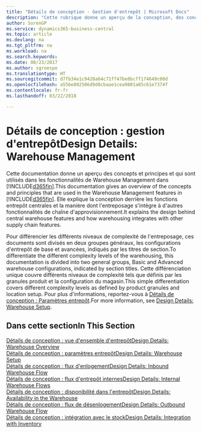 ```yaml
---
title: "Détails de conception - Gestion d'entrepôt | Microsoft Docs"
description: "Cette rubrique donne un aperçu de la conception, des concepts et des principes associés aux fonctionnalités de gestion d'entrepôt dans Business Central."
author: SorenGP
ms.service: dynamics365-business-central
ms.topic: article
ms.devlang: na
ms.tgt_pltfrm: na
ms.workload: na
ms.search.keywords: 
ms.date: 08/23/2017
ms.author: sgroespe
ms.translationtype: HT
ms.sourcegitcommit: d7fb34e1c9428a64c71ff47be8bcff174649c00d
ms.openlocfilehash: a55be802506d9d8cbaae1cea9801a85c61e7374f
ms.contentlocale: fr-fr
ms.lasthandoff: 03/22/2018

---
```

# <a name="design-details-warehouse-management"></a><span data-ttu-id="533d3-103">Détails de conception : gestion d'entrepôt</span><span class="sxs-lookup"><span data-stu-id="533d3-103">Design Details: Warehouse Management</span></span>
<span data-ttu-id="533d3-104">Cette documentation donne un aperçu des concepts et principes et qui sont utilisés dans les fonctionnalités de Warehouse Management dans [!INCLUDE[d365fin](includes/d365fin_md.md)].</span><span class="sxs-lookup"><span data-stu-id="533d3-104">This documentation gives an overview of the concepts and principles that are used in the Warehouse Management features in [!INCLUDE[d365fin](includes/d365fin_md.md)].</span></span> <span data-ttu-id="533d3-105">Elle explique la conception derrière les fonctions entrepôt centrales et la manière dont l'entreposage s'intègre à d'autres fonctionnalités de chaîne d'approvisionnement.</span><span class="sxs-lookup"><span data-stu-id="533d3-105">It explains the design behind central warehouse features and how warehousing integrates with other supply chain features.</span></span>  

<span data-ttu-id="533d3-106">Pour différencier les différents niveaux de complexité de l'entreposage, ces documents sont divisés en deux groupes généraux, les configurations d'entrepôt de base et avancées, indiqués par les titres de section.</span><span class="sxs-lookup"><span data-stu-id="533d3-106">To differentiate the different complexity levels of the warehousing, this documentation is divided into two general groups, Basic and Advanced warehouse configurations, indicated by section titles.</span></span> <span data-ttu-id="533d3-107">Cette différenciation unique couvre différents niveaux de complexité tels que définis par les granules produit et la configuration du magasin.</span><span class="sxs-lookup"><span data-stu-id="533d3-107">This simple differentiation covers different complexity levels as defined by product granules and location setup.</span></span> <span data-ttu-id="533d3-108">Pour plus d'informations, reportez\-vous à [Détails de conception : Paramètres entrepôt](design-details-warehouse-setup.md).</span><span class="sxs-lookup"><span data-stu-id="533d3-108">For more information, see [Design Details: Warehouse Setup](design-details-warehouse-setup.md).</span></span>  

## <a name="in-this-section"></a><span data-ttu-id="533d3-109">Dans cette section</span><span class="sxs-lookup"><span data-stu-id="533d3-109">In This Section</span></span>  
[<span data-ttu-id="533d3-110">Détails de conception : vue d'ensemble d'entrepôt</span><span class="sxs-lookup"><span data-stu-id="533d3-110">Design Details: Warehouse Overview</span></span>](design-details-warehouse-overview.md)  
[<span data-ttu-id="533d3-111">Détails de conception : paramètres entrepôt</span><span class="sxs-lookup"><span data-stu-id="533d3-111">Design Details: Warehouse Setup</span></span>](design-details-warehouse-setup.md)  
[<span data-ttu-id="533d3-112">Détails de conception : flux d'enlogement</span><span class="sxs-lookup"><span data-stu-id="533d3-112">Design Details: Inbound Warehouse Flow</span></span>](design-details-inbound-warehouse-flow.md)  
[<span data-ttu-id="533d3-113">Détails de conception : flux d'entrepôt internes</span><span class="sxs-lookup"><span data-stu-id="533d3-113">Design Details: Internal Warehouse Flows</span></span>](design-details-internal-warehouse-flows.md)  
[<span data-ttu-id="533d3-114">Détails de conception : disponibilité dans l'entrepôt</span><span class="sxs-lookup"><span data-stu-id="533d3-114">Design Details: Availability in the Warehouse</span></span>](design-details-availability-in-the-warehouse.md)  
[<span data-ttu-id="533d3-115">Détails de conception : flux de désenlogement</span><span class="sxs-lookup"><span data-stu-id="533d3-115">Design Details: Outbound Warehouse Flow</span></span>](design-details-outbound-warehouse-flow.md)  
[<span data-ttu-id="533d3-116">Détails de conception : intégration avec le stock</span><span class="sxs-lookup"><span data-stu-id="533d3-116">Design Details: Integration with Inventory</span></span>](design-details-integration-with-inventory.md)

